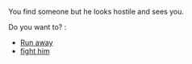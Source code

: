 You find someone but he looks hostile and sees you.

Do you want to? :

- [Run away](../Endings/bad-ending/runending.md)
- [fight him](../situations/fighting.md)